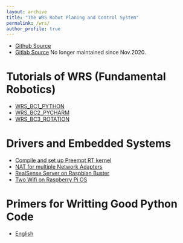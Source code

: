 ```yaml
---
layout: archive
title: "The WRS Robot Planing and Control System"
permalink: /wrs/
author_profile: true
---
```


* [Github Source](https://github.com/wanweiwei07)
* [Gitlab Source](https://gitlab.com/wanweiwei07/wrs) No longer maintained since Nov.2020.

Tutorials of WRS (Fundamental Robotics)
======

* [WRS_BC1_PYTHON](https://wanweiwei07.github.io/files/bc1_python_v20240625.pdf)
* [WRS_BC2_PYCHARM](https://wanweiwei07.github.io/files/bc2_pycharm_v20240625.pdf)
* [WRS_BC3_ROTATION](https://wanweiwei07.github.io/files/bc3_rotation_v20240625.pdf)

Drivers and Embedded Systems
======
* [Compile and set up Preempt RT kernel](https://juicy-grenadilla-3fb.notion.site/Preempt_RT-chrt-f-99-with-Python-defc93780916436d92c435778b23a687)
* [NAT for multiple Network Adapters](https://juicy-grenadilla-3fb.notion.site/Ubuntu-NAT-076a6c9e8cc642a39ca7dadbf6de8645)
* [RealSense Server on Raspbian Buster](https://github.com/wanweiwei07/realsense_server)
* [Two Wifi on Raspberry Pi OS](https://juicy-grenadilla-3fb.notion.site/Two-Wifi-on-Raspbian6-79f8a4b8be9046318455ad17e6bba138)

Primers for Writting Good Python Code
======
* [English](https://www.pythonlikeyoumeanit.com/Module5_OddsAndEnds/Writing_Good_Code.html)

